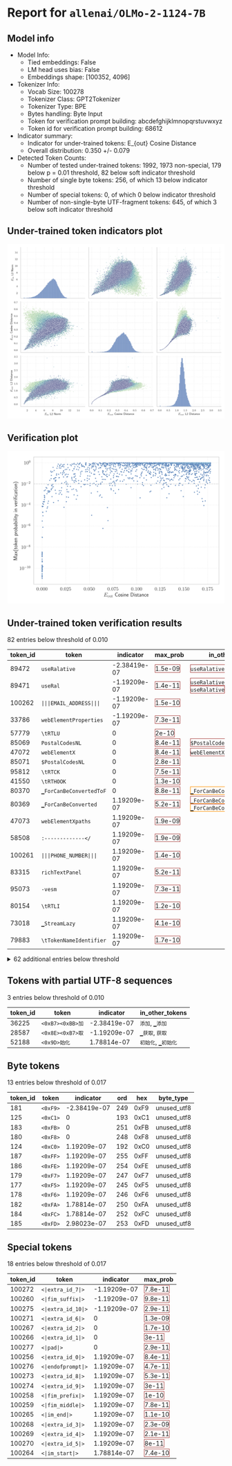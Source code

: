 # Report for `allenai/OLMo-2-1124-7B`

## Model info

* Model Info: 
  * Tied embeddings: False
  * LM head uses bias: False
  * Embeddings shape: [100352, 4096]
* Tokenizer Info: 
  * Vocab Size: 100278
  * Tokenizer Class: GPT2Tokenizer
  * Tokenizer Type: BPE
  * Bytes handling: Byte Input
  * Token for verification prompt building: abcdefghijklmnopqrstuvwxyz
  * Token id for verification prompt building: 68612
* Indicator summary: 
  * Indicator for under-trained tokens: E_{out} Cosine Distance
  * Overall distribution: 0.350 +/- 0.079
* Detected Token Counts: 
  * Number of tested under-trained tokens: 1992, 1973 non-special, 179 below p = 0.01 threshold, 82 below soft indicator threshold
  * Number of single byte tokens: 256, of which 13 below indicator threshold
  * Number of special tokens: 0, of which 0 below indicator threshold
  * Number of non-single-byte UTF-fragment tokens:  645, of which 3 below soft indicator threshold

## Under-trained token indicators plot
![Indicators scatter plots](../indicators_pairplot_byid/allenai_OLMo_2_1124_7B.png)

## Verification plot
![Verification plot](../verifications_scatterplot/allenai_OLMo_2_1124_7B.png)

## Under-trained token verification results
82 entries below threshold of 0.010

|   token_id | token                                 |    indicator | max_prob                                                         | in_other_tokens                                                                                                                                                                              |
|------------|---------------------------------------|--------------|------------------------------------------------------------------|----------------------------------------------------------------------------------------------------------------------------------------------------------------------------------------------|
|      89472 | ````` useRalative `````               | -2.38419e-07 | <span style='border: 1px solid rgb(169, 68, 66);'>1.5e-09</span> | <span style='border: 1px solid rgb(169, 68, 66);'>````` useRalativeImagePath `````</span>                                                                                                    |
|      89471 | ````` useRal `````                    | -1.19209e-07 | <span style='border: 1px solid rgb(169, 68, 66);'>1.4e-11</span> | <span style='border: 1px solid rgb(169, 68, 66);'>````` useRalativeImagePath `````</span>, <span style='border: 1px solid rgb(169, 68, 66);'>````` useRalative `````</span>                  |
|     100262 | ````` \|\|\|EMAIL_ADDRESS\|\|\| ````` | -1.19209e-07 | <span style='border: 1px solid rgb(169, 68, 66);'>1.5e-10</span> |                                                                                                                                                                                              |
|      33786 | ````` webElementProperties `````      | -1.19209e-07 | <span style='border: 1px solid rgb(169, 68, 66);'>7.3e-11</span> |                                                                                                                                                                                              |
|      57779 | ````` \tRTLU `````                    |  0           | <span style='border: 1px solid rgb(169, 68, 66);'>2e-10</span>   |                                                                                                                                                                                              |
|      85069 | ````` PostalCodesNL `````             |  0           | <span style='border: 1px solid rgb(169, 68, 66);'>8.4e-11</span> | <span style='border: 1px solid rgb(169, 68, 66);'>````` $PostalCodesNL `````</span>                                                                                                          |
|      47072 | ````` webElementX `````               |  0           | <span style='border: 1px solid rgb(169, 68, 66);'>8.4e-11</span> | <span style='border: 1px solid rgb(169, 68, 66);'>````` webElementXpaths `````</span>                                                                                                        |
|      85071 | ````` $PostalCodesNL `````            |  0           | <span style='border: 1px solid rgb(169, 68, 66);'>2.8e-11</span> |                                                                                                                                                                                              |
|      95812 | ````` \tRTCK `````                    |  0           | <span style='border: 1px solid rgb(169, 68, 66);'>7.5e-11</span> |                                                                                                                                                                                              |
|      41550 | ````` \tRTHOOK `````                  |  0           | <span style='border: 1px solid rgb(169, 68, 66);'>1.3e-10</span> |                                                                                                                                                                                              |
|      80370 | ````` ▁ForCanBeConvertedToF `````     |  0           | <span style='border: 1px solid rgb(169, 68, 66);'>8.8e-11</span> | <span style='border: 1px solid rgb(255, 145, 0);'>````` ▁ForCanBeConvertedToForeach `````</span>                                                                                             |
|      80369 | ````` ▁ForCanBeConverted `````        |  1.19209e-07 | <span style='border: 1px solid rgb(169, 68, 66);'>5.2e-11</span> | <span style='border: 1px solid rgb(169, 68, 66);'>````` ▁ForCanBeConvertedToF `````</span>, <span style='border: 1px solid rgb(255, 145, 0);'>````` ▁ForCanBeConvertedToForeach `````</span> |
|      47073 | ````` webElementXpaths `````          |  1.19209e-07 | <span style='border: 1px solid rgb(169, 68, 66);'>1.9e-09</span> |                                                                                                                                                                                              |
|      58508 | ````` :-------------</ `````          |  1.19209e-07 | <span style='border: 1px solid rgb(169, 68, 66);'>1.9e-09</span> |                                                                                                                                                                                              |
|     100261 | ````` \|\|\|PHONE_NUMBER\|\|\| `````  |  1.19209e-07 | <span style='border: 1px solid rgb(169, 68, 66);'>1.4e-10</span> |                                                                                                                                                                                              |
|      83315 | ````` richTextPanel `````             |  1.19209e-07 | <span style='border: 1px solid rgb(169, 68, 66);'>5.2e-11</span> |                                                                                                                                                                                              |
|      95073 | ````` -vesm `````                     |  1.19209e-07 | <span style='border: 1px solid rgb(169, 68, 66);'>7.3e-11</span> |                                                                                                                                                                                              |
|      80154 | ````` \tRTLI `````                    |  1.19209e-07 | <span style='border: 1px solid rgb(169, 68, 66);'>1.2e-10</span> |                                                                                                                                                                                              |
|      73018 | ````` ▁StreamLazy `````               |  1.19209e-07 | <span style='border: 1px solid rgb(169, 68, 66);'>4.1e-10</span> |                                                                                                                                                                                              |
|      79883 | ````` \tTokenNameIdentifier `````     |  1.19209e-07 | <span style='border: 1px solid rgb(169, 68, 66);'>1.7e-10</span> |                                                                                                                                                                                              |
<details><summary>62 additional entries below threshold</summary>

|   token_id | token                              |   indicator | max_prob                                                         | in_other_tokens                                                                                   |
|------------|------------------------------------|-------------|------------------------------------------------------------------|---------------------------------------------------------------------------------------------------|
|      70784 | ````` Japgolly `````               | 1.19209e-07 | <span style='border: 1px solid rgb(169, 68, 66);'>1e-10</span>   | <span style='border: 1px solid rgb(169, 68, 66);'>````` ▁typingsJapgolly `````</span>             |
|      89475 | ````` elementGuidId `````          | 1.19209e-07 | <span style='border: 1px solid rgb(169, 68, 66);'>1.8e-10</span> |                                                                                                   |
|      98100 | ````` (stypy `````                 | 1.19209e-07 | <span style='border: 1px solid rgb(169, 68, 66);'>1.9e-09</span> |                                                                                                   |
|      89473 | ````` useRalativeImagePath `````   | 1.78814e-07 | <span style='border: 1px solid rgb(169, 68, 66);'>1.7e-11</span> |                                                                                                   |
|     100263 | ````` \|\|\|IP_ADDRESS\|\|\| ````` | 1.78814e-07 | <span style='border: 1px solid rgb(169, 68, 66);'>1.9e-11</span> |                                                                                                   |
|      50325 | ````` adaptiveStyles `````         | 1.78814e-07 | <span style='border: 1px solid rgb(169, 68, 66);'>1.2e-10</span> |                                                                                                   |
|      67901 | ````` \tRTDBG `````                | 1.78814e-07 | <span style='border: 1px solid rgb(169, 68, 66);'>6.2e-11</span> |                                                                                                   |
|      52362 | ````` SpecWarn `````               | 2.98023e-07 | <span style='border: 1px solid rgb(169, 68, 66);'>8.7e-11</span> |                                                                                                   |
|      96656 | ````` methodPointerType `````      | 7.15256e-07 | <span style='border: 1px solid rgb(169, 68, 66);'>2.7e-09</span> |                                                                                                   |
|      99202 | ````` (statearr `````              | 8.9407e-07  | <span style='border: 1px solid rgb(169, 68, 66);'>3.4e-09</span> |                                                                                                   |
|      56930 | ````` \tRTLR `````                 | 1.16229e-05 | <span style='border: 1px solid rgb(169, 68, 66);'>4.6e-11</span> |                                                                                                   |
|      81259 | ````` artisanlib `````             | 1.18017e-05 | <span style='border: 1px solid rgb(169, 68, 66);'>4.9e-11</span> |                                                                                                   |
|      91198 | ````` externalActionCode `````     | 1.9908e-05  | <span style='border: 1px solid rgb(169, 68, 66);'>8.9e-08</span> |                                                                                                   |
|      82929 | ````` CppMethodIntialized `````    | 2.54512e-05 | <span style='border: 1px solid rgb(169, 68, 66);'>7.6e-05</span> |                                                                                                   |
|      93905 | ````` ▁QtAws `````                 | 2.65837e-05 | <span style='border: 1px solid rgb(169, 68, 66);'>1.1e-11</span> |                                                                                                   |
|      84576 | ````` ▁AppMethodBeat `````         | 3.3319e-05  | <span style='border: 1px solid rgb(169, 68, 66);'>7.8e-11</span> |                                                                                                   |
|      76371 | ````` LANGADM `````                | 5.98431e-05 | <span style='border: 1px solid rgb(169, 68, 66);'>5e-10</span>   |                                                                                                   |
|      72740 | ````` ▁typingsJapgolly `````       | 8.30889e-05 | <span style='border: 1px solid rgb(169, 68, 66);'>1.3e-10</span> |                                                                                                   |
|      31960 | ````` quotelev `````               | 0.000137806 | <span style='border: 1px solid rgb(169, 68, 66);'>3e-06</span>   |                                                                                                   |
|      90050 | ````` _ComCallableWrapper `````    | 0.00014472  | <span style='border: 1px solid rgb(169, 68, 66);'>2.8e-09</span> |                                                                                                   |
|      88023 | ````` /ayushman `````              | 0.000174642 | <span style='border: 1px solid rgb(169, 68, 66);'>8.3e-08</span> |                                                                                                   |
|      80612 | ````` MethodBeat `````             | 0.000183165 | <span style='border: 1px solid rgb(169, 68, 66);'>7.6e-11</span> | <span style='border: 1px solid rgb(169, 68, 66);'>````` ▁AppMethodBeat `````</span>               |
|      71337 | ````` +lsi `````                   | 0.000186622 | <span style='border: 1px solid rgb(169, 68, 66);'>4.1e-10</span> |                                                                                                   |
|      98668 | ````` );\r\r\r\n `````             | 0.000294089 | <span style='border: 1px solid rgb(169, 68, 66);'>6.8e-05</span> |                                                                                                   |
|      57361 | ````` _REALTYPE `````              | 0.00043869  | <span style='border: 1px solid rgb(169, 68, 66);'>2.1e-05</span> |                                                                                                   |
|      68896 | ````` ;\r\r\r\n `````              | 0.000684261 | <span style='border: 1px solid rgb(169, 68, 66);'>0.00014</span> | <span style='border: 1px solid rgb(169, 68, 66);'>````` );\r\r\r\n `````</span>                   |
|      97736 | ````` \tRTCT `````                 | 0.000716388 | <span style='border: 1px solid rgb(169, 68, 66);'>7.8e-07</span> |                                                                                                   |
|      90412 | ````` selectorMethod `````         | 0.000768423 | <span style='border: 1px solid rgb(169, 68, 66);'>1.4e-10</span> |                                                                                                   |
|      56225 | ````` .sulake `````                | 0.000790775 | <span style='border: 1px solid rgb(169, 68, 66);'>2e-05</span>   |                                                                                                   |
|      91817 | ````` (InitializedTypeInfo `````   | 0.000829816 | <span style='border: 1px solid rgb(169, 68, 66);'>9.5e-06</span> |                                                                                                   |
|      58944 | ````` /Subthreshold `````          | 0.000984609 | <span style='border: 1px solid rgb(169, 68, 66);'>7.3e-05</span> |                                                                                                   |
|      89496 | ````` _FieldOffsetTable `````      | 0.00121212  | <span style='border: 1px solid rgb(169, 68, 66);'>0.00021</span> |                                                                                                   |
|      73016 | ````` ▁EnumerableStream `````      | 0.00126624  | <span style='border: 1px solid rgb(169, 68, 66);'>0.00011</span> |                                                                                                   |
|      96737 | ````` departureday `````           | 0.00172448  | <span style='border: 1px solid rgb(169, 68, 66);'>0.0002</span>  |                                                                                                   |
|      67750 | ````` _typeDefinitionSize `````    | 0.00231582  | <span style='border: 1px solid rgb(255, 145, 0);'>0.0023</span>  |                                                                                                   |
|      73228 | ````` _InternalArray `````         | 0.00237793  | <span style='border: 1px solid rgb(169, 68, 66);'>0.0008</span>  |                                                                                                   |
|      26009 | ````` methodVisitor `````          | 0.00238055  | <span style='border: 1px solid rgb(169, 68, 66);'>0.00031</span> |                                                                                                   |
|      88039 | ````` ♀♀♀♀ `````                   | 0.0024671   | <span style='border: 1px solid rgb(169, 68, 66);'>0.0002</span>  |                                                                                                   |
|      37370 | ````` \tEIF `````                  | 0.00255948  | <span style='border: 1px solid rgb(169, 68, 66);'>0.00072</span> |                                                                                                   |
|      87551 | ````` CppGuid `````                | 0.00259966  | <span style='border: 1px solid rgb(169, 68, 66);'>0.00055</span> |                                                                                                   |
|      70316 | ````` erusform `````               | 0.00260186  | <span style='border: 1px solid rgb(169, 68, 66);'>0.00049</span> | <span style='border: 1px solid rgb(40, 167, 69);'>````` numerusform `````</span>                  |
|      67444 | ````` CppTypeDefinitionSizes ````` | 0.00339979  | <span style='border: 1px solid rgb(255, 145, 0);'>0.0026</span>  |                                                                                                   |
|      39866 | ````` .xrLabel `````               | 0.00416869  | <span style='border: 1px solid rgb(255, 145, 0);'>0.0045</span>  |                                                                                                   |
|      71390 | ````` ▁PodsDummy `````             | 0.00445569  | <span style='border: 1px solid rgb(169, 68, 66);'>2.5e-05</span> |                                                                                                   |
|      59839 | ````` ConstraintMaker `````        | 0.00497901  | <span style='border: 1px solid rgb(255, 145, 0);'>0.0039</span>  | <span style='border: 1px solid rgb(40, 167, 69);'>````` MASConstraintMaker `````</span>           |
|      67705 | ````` _typeDefinition `````        | 0.00510728  | <span style='border: 1px solid rgb(255, 145, 0);'>0.0012</span>  | <span style='border: 1px solid rgb(255, 145, 0);'>````` _typeDefinitionSize `````</span>          |
|      34956 | ````` ▁+#+#+#+ `````               | 0.00535917  | <span style='border: 1px solid rgb(169, 68, 66);'>5e-05</span>   | <span style='border: 1px solid rgb(255, 145, 0);'>````` ▁+#+#+#+#+#+ `````</span>                 |
|      87941 | ````` $fdata `````                 | 0.00576878  | <span style='border: 1px solid rgb(169, 68, 66);'>6.7e-05</span> |                                                                                                   |
|      67727 | ````` \|()\n `````                 | 0.00612545  | <span style='border: 1px solid rgb(169, 68, 66);'>0.00015</span> |                                                                                                   |
|      66235 | ````` CppTypeDefinition `````      | 0.00619704  | <span style='border: 1px solid rgb(255, 145, 0);'>0.0023</span>  | <span style='border: 1px solid rgb(255, 145, 0);'>````` CppTypeDefinitionSizes `````</span>       |
|      84993 | ````` rPid `````                   | 0.00621617  | <span style='border: 1px solid rgb(255, 145, 0);'>0.0016</span>  |                                                                                                   |
|      85154 | ````` buttonShape `````            | 0.00623816  | <span style='border: 1px solid rgb(255, 145, 0);'>0.0084</span>  |                                                                                                   |
|      24452 | ````` <lemma `````                 | 0.00646198  | <span style='border: 1px solid rgb(255, 145, 0);'>0.0018</span>  |                                                                                                   |
|      45146 | ````` %timeout `````               | 0.00674826  | <span style='border: 1px solid rgb(169, 68, 66);'>0.00023</span> |                                                                                                   |
|      75520 | ````` ▁NUITKA `````                | 0.00730926  | <span style='border: 1px solid rgb(255, 145, 0);'>0.0022</span>  |                                                                                                   |
|      75630 | ````` 雅黑 `````                   | 0.00752032  | <span style='border: 1px solid rgb(255, 145, 0);'>0.0016</span>  | ````` 微软雅黑 `````, <span style='border: 1px solid rgb(169, 68, 66);'>````` 软雅黑 `````</span> |
|      76613 | ````` extracomment `````           | 0.00804365  | <span style='border: 1px solid rgb(251, 189, 8);'>0.022</span>   |                                                                                                   |
|      43944 | ````` orThunk `````                | 0.00812399  | <span style='border: 1px solid rgb(255, 145, 0);'>0.0019</span>  | <span style='border: 1px solid rgb(251, 189, 8);'>````` _AdjustorThunk `````</span>               |
|      71227 | ````` ▁FINSEQ `````                | 0.00825447  | <span style='border: 1px solid rgb(255, 145, 0);'>0.002</span>   |                                                                                                   |
|      81325 | ````` .bindingNavigatorMove `````  | 0.00914651  | <span style='border: 1px solid rgb(40, 167, 69);'>0.16</span>    |                                                                                                   |
|      62761 | ````` .layoutControl `````         | 0.00955373  | <span style='border: 1px solid rgb(251, 189, 8);'>0.031</span>   |                                                                                                   |
|      55557 | ````` ((&___ `````                 | 0.00971556  | <span style='border: 1px solid rgb(255, 145, 0);'>0.0028</span>  |                                                                                                   |
</details>


## Tokens with partial UTF-8 sequences
3 entries below threshold of 0.010

|   token_id | token                      |    indicator | in_other_tokens                         |
|------------|----------------------------|--------------|-----------------------------------------|
|      36225 | ````` <0xB7><0xBB>加 ````` | -2.38419e-07 | ````` 添加 `````, ````` ▁添加 `````     |
|      28587 | ````` <0x8E><0xB7>取 ````` | -1.19209e-07 | ````` ▁获取 `````, ````` 获取 `````     |
|      52188 | ````` <0x9D>始化 `````     |  1.78814e-07 | ````` 初始化 `````, ````` ▁初始化 ````` |


## Byte tokens
13 entries below threshold of 0.017

|   token_id | token              |    indicator |   ord | hex   | byte_type   |
|------------|--------------------|--------------|-------|-------|-------------|
|        181 | ````` <0xF9> ````` | -2.38419e-07 |   249 | 0xF9  | unused_utf8 |
|        125 | ````` <0xC1> ````` |  0           |   193 | 0xC1  | unused_utf8 |
|        183 | ````` <0xFB> ````` |  0           |   251 | 0xFB  | unused_utf8 |
|        180 | ````` <0xF8> ````` |  0           |   248 | 0xF8  | unused_utf8 |
|        124 | ````` <0xC0> ````` |  1.19209e-07 |   192 | 0xC0  | unused_utf8 |
|        187 | ````` <0xFF> ````` |  1.19209e-07 |   255 | 0xFF  | unused_utf8 |
|        186 | ````` <0xFE> ````` |  1.19209e-07 |   254 | 0xFE  | unused_utf8 |
|        179 | ````` <0xF7> ````` |  1.19209e-07 |   247 | 0xF7  | unused_utf8 |
|        177 | ````` <0xF5> ````` |  1.19209e-07 |   245 | 0xF5  | unused_utf8 |
|        178 | ````` <0xF6> ````` |  1.19209e-07 |   246 | 0xF6  | unused_utf8 |
|        182 | ````` <0xFA> ````` |  1.78814e-07 |   250 | 0xFA  | unused_utf8 |
|        184 | ````` <0xFC> ````` |  1.78814e-07 |   252 | 0xFC  | unused_utf8 |
|        185 | ````` <0xFD> ````` |  2.98023e-07 |   253 | 0xFD  | unused_utf8 |


## Special tokens
18 entries below threshold of 0.017

|   token_id | token                         |    indicator | max_prob                                                         |
|------------|-------------------------------|--------------|------------------------------------------------------------------|
|     100272 | ````` <\|extra_id_7\|> `````  | -1.19209e-07 | <span style='border: 1px solid rgb(169, 68, 66);'>7.8e-11</span> |
|     100260 | ````` <\|fim_suffix\|> `````  | -1.19209e-07 | <span style='border: 1px solid rgb(169, 68, 66);'>9.8e-11</span> |
|     100275 | ````` <\|extra_id_10\|> ````` | -1.19209e-07 | <span style='border: 1px solid rgb(169, 68, 66);'>2.9e-11</span> |
|     100271 | ````` <\|extra_id_6\|> `````  |  0           | <span style='border: 1px solid rgb(169, 68, 66);'>1.3e-09</span> |
|     100267 | ````` <\|extra_id_2\|> `````  |  0           | <span style='border: 1px solid rgb(169, 68, 66);'>1.7e-10</span> |
|     100266 | ````` <\|extra_id_1\|> `````  |  0           | <span style='border: 1px solid rgb(169, 68, 66);'>3e-11</span>   |
|     100277 | ````` <\|pad\|> `````         |  0           | <span style='border: 1px solid rgb(169, 68, 66);'>2.9e-11</span> |
|     100256 | ````` <\|extra_id_0\|> `````  |  1.19209e-07 | <span style='border: 1px solid rgb(169, 68, 66);'>8.4e-11</span> |
|     100276 | ````` <\|endofprompt\|> ````` |  1.19209e-07 | <span style='border: 1px solid rgb(169, 68, 66);'>4.7e-11</span> |
|     100273 | ````` <\|extra_id_8\|> `````  |  1.19209e-07 | <span style='border: 1px solid rgb(169, 68, 66);'>5.3e-11</span> |
|     100274 | ````` <\|extra_id_9\|> `````  |  1.19209e-07 | <span style='border: 1px solid rgb(169, 68, 66);'>3e-11</span>   |
|     100258 | ````` <\|fim_prefix\|> `````  |  1.19209e-07 | <span style='border: 1px solid rgb(169, 68, 66);'>1e-10</span>   |
|     100259 | ````` <\|fim_middle\|> `````  |  1.19209e-07 | <span style='border: 1px solid rgb(169, 68, 66);'>7.8e-11</span> |
|     100265 | ````` <\|im_end\|> `````      |  1.19209e-07 | <span style='border: 1px solid rgb(169, 68, 66);'>1.1e-10</span> |
|     100268 | ````` <\|extra_id_3\|> `````  |  1.19209e-07 | <span style='border: 1px solid rgb(169, 68, 66);'>2.3e-09</span> |
|     100269 | ````` <\|extra_id_4\|> `````  |  1.19209e-07 | <span style='border: 1px solid rgb(169, 68, 66);'>2.1e-11</span> |
|     100270 | ````` <\|extra_id_5\|> `````  |  1.19209e-07 | <span style='border: 1px solid rgb(169, 68, 66);'>8e-11</span>   |
|     100264 | ````` <\|im_start\|> `````    |  1.78814e-07 | <span style='border: 1px solid rgb(169, 68, 66);'>7.4e-10</span> |

